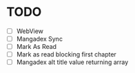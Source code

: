 # TODO

- [ ] WebView
- [ ] Mangadex Sync
- [ ] Mark As Read
- [ ] Mark as read blocking first chapter
- [ ] Mangadex alt title value returning array